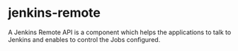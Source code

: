 jenkins-remote
==============

A Jenkins Remote API is a component which helps the applications to talk to Jenkins and enables to control the Jobs configured.

